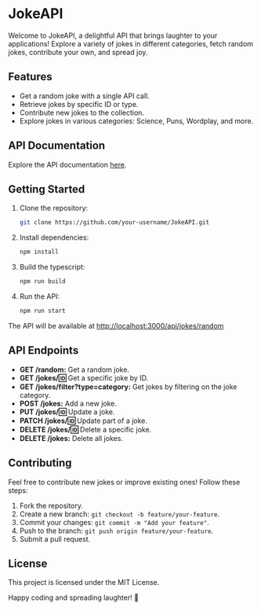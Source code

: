 # JokeAPI

Welcome to JokeAPI, a delightful API that brings laughter to your applications! Explore a variety of jokes in different categories, fetch random jokes, contribute your own, and spread joy.

## Features

- Get a random joke with a single API call.
- Retrieve jokes by specific ID or type.
- Contribute new jokes to the collection.
- Explore jokes in various categories: Science, Puns, Wordplay, and more.

## API Documentation

Explore the API documentation [here](https://documenter.getpostman.com/view/18148666/2s9YsGgYDN).

## Getting Started

1. Clone the repository:

   ```bash
   git clone https://github.com/your-username/JokeAPI.git
   ```
2. Install dependencies:
   ```bash
   npm install
   ```
3. Build the typescript:
   ```bash
   npm run build
   ```
4. Run the API:
   ```bash
   npm run start
   ```

The API will be available at [http://localhost:3000/api/jokes/random](http://localhost:3000/api/jokes/random)

## API Endpoints

- **GET /random:** Get a random joke.
- **GET /jokes/:id:** Get a specific joke by ID.
- **GET /jokes/filter?type=category:** Get jokes by filtering on the joke category.
- **POST /jokes:** Add a new joke.
- **PUT /jokes/:id:** Update a joke.
- **PATCH /jokes/:id:** Update part of a joke.
- **DELETE /jokes/:id:** Delete a specific joke.
- **DELETE /jokes:** Delete all jokes.

## Contributing

Feel free to contribute new jokes or improve existing ones! Follow these steps:

1. Fork the repository.
2. Create a new branch: `git checkout -b feature/your-feature`.
3. Commit your changes: `git commit -m "Add your feature"`.
4. Push to the branch: `git push origin feature/your-feature`.
5. Submit a pull request.

## License

This project is licensed under the MIT License.

Happy coding and spreading laughter! 🎉
